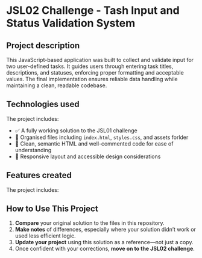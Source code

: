 # JSL02 Challenge - Tash Input and Status Validation System

## Project description

This JavaScript-based application was built to collect and validate input for two user-defined tasks. It guides users through entering task titles, descriptions, and statuses, enforcing proper formatting and acceptable values. The final implementation ensures reliable data handling while maintaining a clean, readable codebase.

## Technologies used

The project includes:

- ✅ A fully working solution to the JSL01 challenge
- 📁 Organised files including `index.html`, `styles.css`, and assets forlder
- 🎯 Clean, semantic HTML and well-commented code for ease of understanding
- 📐 Responsive layout and accessible design considerations

## Features created

The project includes:

## How to Use This Project

1. **Compare** your original solution to the files in this repository.
2. **Make notes** of differences, especially where your solution didn’t work or used less efficient logic.
3. **Update your project** using this solution as a reference—not just a copy.
4. Once confident with your corrections, **move on to the JSL02 challenge**.
